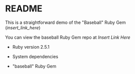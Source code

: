 # README

This is a straightforward demo of the "Baseball" Ruby Gem (_insert_link_here_)

You can view the baseball Ruby Gem repo at _Insert Link Here_

* Ruby version 2.5.1

* System dependencies

 * "baseball" Ruby Gem
